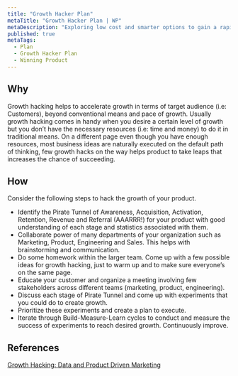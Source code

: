 ```yaml
---
title: "Growth Hacker Plan"
metaTitle: "Growth Hacker Plan | WP"
metaDescription: "Exploring low cost and smarter options to gain a rapid market reach in a short time for growth through referrals and up-sales.Exploring low cost and smarter options to gain a rapid market reach in a short time for growth through referrals and up-sales."
published: true
metaTags:
  - Plan
  - Growth Hacker Plan
  - Winning Product 
---
```



## Why
Growth hacking helps to accelerate growth in terms of target audience (i.e: Customers), beyond conventional means and pace of growth. Usually growth hacking comes in handy when you desire a certain level of growth but you don’t have the necessary resources (i.e: time and money) to do it in traditional means. On a different page even though you have enough resources, most business ideas are naturally executed on the default path of thinking, few growth hacks on the way helps product to take leaps that increases the chance of succeeding.


## How
Consider the following steps to hack the growth of your product.
- Identify the Pirate Tunnel of Awareness, Acquisition, Activation, Retention, Revenue and Referral (AAARRR!) for your product with good understanding of each stage and statistics associated with them.
- Collaborate power of many departments of your organization such as Marketing, Product, Engineering and Sales. This helps with brainstorming and communication.
- Do some homework within the larger team. Come up with a few possible ideas for growth hacking, just to warm up and to make sure everyone’s on the same page.
- Educate your customer and organize a meeting involving few stakeholders across different teams (marketing, product, engineering).
- Discuss each stage of Pirate Tunnel and come up with experiments that you could do to create growth.
- Prioritize these experiments and create a plan to execute.
- Iterate through Build-Measure-Learn cycles to conduct and measure the success of experiments to reach desired growth. Continuously improve.


## References
[Growth Hacking: Data and Product Driven Marketing](https://www.youtube.com/watch?v=ajccEoAhfmc)
